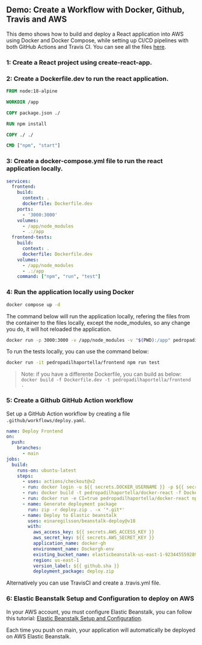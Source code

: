 ## Demo: Create a Workflow with Docker, Github, Travis and AWS

This demo shows how to build and deploy a React application into AWS using Docker and Docker Compose, while setting up CI/CD pipelines with both GitHub Actions and Travis CI.  You can see all the files [here](https://github.com/PedroPadilhaPortella/Docker_And_Kubernetes/tree/main/demo-docker-react).

### 1: Create a React project using create-react-app.

### 2: Create a Dockerfile.dev to run the react application.

```dockerfile
FROM node:18-alpine

WORKDIR /app

COPY package.json ./

RUN npm install

COPY ./ ./

CMD ["npm", "start"]
```

### 3: Create a docker-compose.yml file to run the react application locally.

```yml
services:
  frontend:
    build:
      context: .
      dockerfile: Dockerfile.dev
    ports:
      - '3000:3000'
    volumes:
      - /app/node_modules
      - .:/app
  frontend-tests:
    build:
      context: .
      dockerfile: Dockerfile.dev
    volumes:
      - /app/node_modules
      - .:/app
    command: ["npm", "run", "test"]
```

### 4: Run the application locally using Docker

```sh
docker compose up -d
```

The command below will run the application locally, refering the files from the container to the files locally, except the node_modules, so any change you do, it will hot reloaded the application.

```sh
docker run -p 3000:3000 -v /app/node_modules -v "$(PWD):/app" pedropadilhaportella/frontend
```

To run the tests locally, you can use the command below:

```sh
docker run -it pedropadilhaportella/frontend npm run test
```

> Note: if you have a differente Dockerfile, you can build as below:
`docker build -f Dockerfile.dev -t pedropadilhaportella/frontend .`

### 5: Create a Github GitHub Action workflow

Set up a GitHub Action workflow by creating a file `.github/workflows/deploy.yaml`. 

```yml
name: Deploy Frontend
on:
  push:
    branches:
      - main
jobs:
  build:
    runs-on: ubuntu-latest
    steps:
      - uses: actions/checkout@v2
      - run: docker login -u ${{ secrets.DOCKER_USERNAME }} -p ${{ secrets.DOCKER_PASSWORD }}
      - run: docker build -t pedropadilhaportella/docker-react -f Dockerfile.dev .
      - run: docker run -e CI=true pedropadilhaportella/docker-react npm test
      - name: Generate deployment package
        run: zip -r deploy.zip . -x '*.git*'
      - name: Deploy to Elastic beanstalk
        uses: einaregilsson/beanstalk-deploy@v18
        with:
          aws_access_key: ${{ secrets.AWS_ACCESS_KEY }}
          aws_secret_key: ${{ secrets.AWS_SECRET_KEY }}
          application_name: docker-gh
          environment_name: Dockergh-env
          existing_bucket_name: elasticbeanstalk-us-east-1-923445559289
          region: us-east-1
          version_label: ${{ github.sha }}
          deployment_package: deploy.zip

```
Alternatively you can use TravisCI and create a .travis.yml file.


### 6: Elastic Beanstalk Setup and Configuration to deploy on AWS

In your AWS account, you must configure Elastic Beanstalk, you can follow this tutorial: [Elastic Beanstalk Setup and Configuration](https://www.udemy.com/course/docker-and-kubernetes-the-complete-guide/learn/lecture/41614578#questions).

Each time you push on main, your application will automatically be deployed on AWS Elastic Beanstalk.
